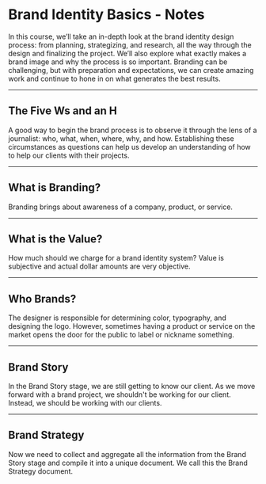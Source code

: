 # Brand Identity Basics - Notes

In this course, we’ll take an in-depth look at the brand identity design process: from planning, strategizing, and research, all the way through the design and finalizing the project. We’ll also explore what exactly makes a brand image and why the process is so important. Branding can be challenging, but with preparation and expectations, we can create amazing work and continue to hone in on what generates the best results.

---

## The Five Ws and an H

A good way to begin the brand process is to observe it through the lens of a journalist: who, what, when, where, why, and how. Establishing these circumstances as questions can help us develop an understanding of how to help our clients with their projects.

---

## What is Branding?

Branding brings about awareness of a company, product, or service.

---

## What is the Value?

How much should we charge for a brand identity system? Value is subjective and actual dollar amounts are very objective.

---

## Who Brands?

The designer is responsible for determining color, typography, and designing the logo. However, sometimes having a product or service on the market opens the door for the public to label or nickname something.

---

## Brand Story

In the Brand Story stage, we are still getting to know our client. As we move forward with a brand project, we shouldn't be working for our client. Instead, we should be working with our clients.

---

## Brand Strategy

Now we need to collect and aggregate all the information from the Brand Story stage and compile it into a unique document. We call this the Brand Strategy document.
